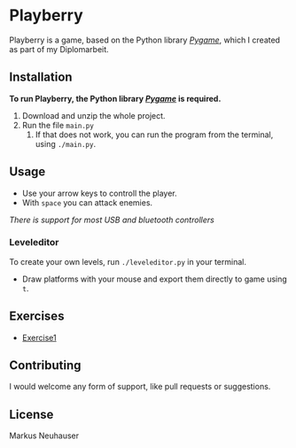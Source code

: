 # Playberry

Playberry is a game, based on the Python library [*Pygame*](https://github.com/pygame/pygame), which I created as part of my Diplomarbeit.

## Installation

**To run Playberry, the Python library [*Pygame*](https://github.com/pygame/pygame) is required.**

1. Download and unzip the whole project.
2. Run the file `main.py`
   1. If that does not work, you can run the program from the terminal, using `./main.py`.

## Usage

- Use your arrow keys to controll the player.
- With `space` you can attack enemies.

*There is support for most USB and bluetooth controllers*

### Leveleditor

To create your own levels, run `./leveleditor.py` in your terminal. 

- Draw platforms with your mouse and export them directly to game using `t`.

## Exercises

- [Exercise1](exercise1.md)

## Contributing

I would welcome any form of support, like pull requests or suggestions.

## License
Markus Neuhauser
